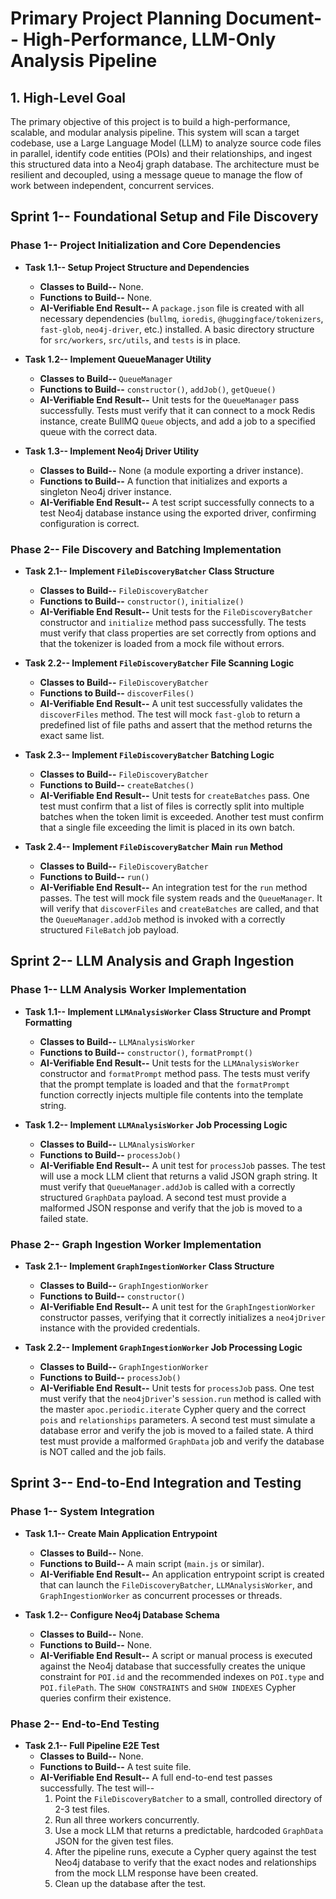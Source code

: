 # Primary Project Planning Document-- High-Performance, LLM-Only Analysis Pipeline

## 1. High-Level Goal

The primary objective of this project is to build a high-performance, scalable, and modular analysis pipeline. This system will scan a target codebase, use a Large Language Model (LLM) to analyze source code files in parallel, identify code entities (POIs) and their relationships, and ingest this structured data into a Neo4j graph database. The architecture must be resilient and decoupled, using a message queue to manage the flow of work between independent, concurrent services.

## Sprint 1-- Foundational Setup and File Discovery

### Phase 1-- Project Initialization and Core Dependencies

*   **Task 1.1-- Setup Project Structure and Dependencies**
    *   **Classes to Build--** None.
    *   **Functions to Build--** None.
    *   **AI-Verifiable End Result--** A `package.json` file is created with all necessary dependencies (`bullmq`, `ioredis`, `@huggingface/tokenizers`, `fast-glob`, `neo4j-driver`, etc.) installed. A basic directory structure for `src/workers`, `src/utils`, and `tests` is in place.

*   **Task 1.2-- Implement QueueManager Utility**
    *   **Classes to Build--** `QueueManager`
    *   **Functions to Build--** `constructor()`, `addJob()`, `getQueue()`
    *   **AI-Verifiable End Result--** Unit tests for the `QueueManager` pass successfully. Tests must verify that it can connect to a mock Redis instance, create BullMQ `Queue` objects, and add a job to a specified queue with the correct data.

*   **Task 1.3-- Implement Neo4j Driver Utility**
    *   **Classes to Build--** None (a module exporting a driver instance).
    *   **Functions to Build--** A function that initializes and exports a singleton Neo4j driver instance.
    *   **AI-Verifiable End Result--** A test script successfully connects to a test Neo4j database instance using the exported driver, confirming configuration is correct.

### Phase 2-- File Discovery and Batching Implementation

*   **Task 2.1-- Implement `FileDiscoveryBatcher` Class Structure**
    *   **Classes to Build--** `FileDiscoveryBatcher`
    *   **Functions to Build--** `constructor()`, `initialize()`
    *   **AI-Verifiable End Result--** Unit tests for the `FileDiscoveryBatcher` constructor and `initialize` method pass successfully. The tests must verify that class properties are set correctly from options and that the tokenizer is loaded from a mock file without errors.

*   **Task 2.2-- Implement `FileDiscoveryBatcher` File Scanning Logic**
    *   **Classes to Build--** `FileDiscoveryBatcher`
    *   **Functions to Build--** `discoverFiles()`
    *   **AI-Verifiable End Result--** A unit test successfully validates the `discoverFiles` method. The test will mock `fast-glob` to return a predefined list of file paths and assert that the method returns the exact same list.

*   **Task 2.3-- Implement `FileDiscoveryBatcher` Batching Logic**
    *   **Classes to Build--** `FileDiscoveryBatcher`
    *   **Functions to Build--** `createBatches()`
    *   **AI-Verifiable End Result--** Unit tests for `createBatches` pass. One test must confirm that a list of files is correctly split into multiple batches when the token limit is exceeded. Another test must confirm that a single file exceeding the limit is placed in its own batch.

*   **Task 2.4-- Implement `FileDiscoveryBatcher` Main `run` Method**
    *   **Classes to Build--** `FileDiscoveryBatcher`
    *   **Functions to Build--** `run()`
    *   **AI-Verifiable End Result--** An integration test for the `run` method passes. The test will mock file system reads and the `QueueManager`. It will verify that `discoverFiles` and `createBatches` are called, and that the `QueueManager.addJob` method is invoked with a correctly structured `FileBatch` job payload.

## Sprint 2-- LLM Analysis and Graph Ingestion

### Phase 1-- LLM Analysis Worker Implementation

*   **Task 1.1-- Implement `LLMAnalysisWorker` Class Structure and Prompt Formatting**
    *   **Classes to Build--** `LLMAnalysisWorker`
    *   **Functions to Build--** `constructor()`, `formatPrompt()`
    *   **AI-Verifiable End Result--** Unit tests for the `LLMAnalysisWorker` constructor and `formatPrompt` method pass. The tests must verify that the prompt template is loaded and that the `formatPrompt` function correctly injects multiple file contents into the template string.

*   **Task 1.2-- Implement `LLMAnalysisWorker` Job Processing Logic**
    *   **Classes to Build--** `LLMAnalysisWorker`
    *   **Functions to Build--** `processJob()`
    *   **AI-Verifiable End Result--** A unit test for `processJob` passes. The test will use a mock LLM client that returns a valid JSON graph string. It must verify that `QueueManager.addJob` is called with a correctly structured `GraphData` payload. A second test must provide a malformed JSON response and verify that the job is moved to a failed state.

### Phase 2-- Graph Ingestion Worker Implementation

*   **Task 2.1-- Implement `GraphIngestionWorker` Class Structure**
    *   **Classes to Build--** `GraphIngestionWorker`
    *   **Functions to Build--** `constructor()`
    *   **AI-Verifiable End Result--** A unit test for the `GraphIngestionWorker` constructor passes, verifying that it correctly initializes a `neo4jDriver` instance with the provided credentials.

*   **Task 2.2-- Implement `GraphIngestionWorker` Job Processing Logic**
    *   **Classes to Build--** `GraphIngestionWorker`
    *   **Functions to Build--** `processJob()`
    *   **AI-Verifiable End Result--** Unit tests for `processJob` pass. One test must verify that the `neo4jDriver`'s `session.run` method is called with the master `apoc.periodic.iterate` Cypher query and the correct `pois` and `relationships` parameters. A second test must simulate a database error and verify the job is moved to a failed state. A third test must provide a malformed `GraphData` job and verify the database is NOT called and the job fails.

## Sprint 3-- End-to-End Integration and Testing

### Phase 1-- System Integration

*   **Task 1.1-- Create Main Application Entrypoint**
    *   **Classes to Build--** None.
    *   **Functions to Build--** A main script (`main.js` or similar).
    *   **AI-Verifiable End Result--** An application entrypoint script is created that can launch the `FileDiscoveryBatcher`, `LLMAnalysisWorker`, and `GraphIngestionWorker` as concurrent processes or threads.

*   **Task 1.2-- Configure Neo4j Database Schema**
    *   **Classes to Build--** None.
    *   **Functions to Build--** None.
    *   **AI-Verifiable End Result--** A script or manual process is executed against the Neo4j database that successfully creates the unique constraint for `POI.id` and the recommended indexes on `POI.type` and `POI.filePath`. The `SHOW CONSTRAINTS` and `SHOW INDEXES` Cypher queries confirm their existence.

### Phase 2-- End-to-End Testing

*   **Task 2.1-- Full Pipeline E2E Test**
    *   **Classes to Build--** None.
    *   **Functions to Build--** A test suite file.
    *   **AI-Verifiable End Result--** A full end-to-end test passes successfully. The test will--
        1.  Point the `FileDiscoveryBatcher` to a small, controlled directory of 2-3 test files.
        2.  Run all three workers concurrently.
        3.  Use a mock LLM that returns a predictable, hardcoded `GraphData` JSON for the given test files.
        4.  After the pipeline runs, execute a Cypher query against the test Neo4j database to verify that the exact nodes and relationships from the mock LLM response have been created.
        5.  Clean up the database after the test.
